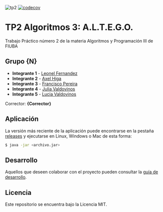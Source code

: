 ![tp2](https://github.com/julia-valdo/algo3_tp2/actions/workflows/build.yml/badge.svg) [![codecov](https://codecov.io/gh/julia-valdo/algo3_tp2/branch/master/graph/badge.svg)](https://codecov.io/gh/julia-valdo/algo3_tp2)

# TP2 Algoritmos 3: A.L.T.E.G.O.

Trabajo Práctico número 2 de la materia Algoritmos y Programación III de FIUBA

## Grupo {N}

* **Integrante 1** - [Leonel Fernandez](https://github.com/leonelfernandez)
* **Integrante 2** - [Axel Higa](https://github.com/axeltomashiga)
* **Integrante 3** - [Francisco Pereira](https://github.com)
* **Integrante 4** - [Julia Valdovinos](https://github.com/julia-valdo)
* **Integrante 5** - [Lucia Valdovinos](https://github.com/lvaldo)

Corrector: **{Corrector}**

## Aplicación

La versión más reciente de la aplicación puede encontrarse en la pestaña [releases](https://github.com/julia-valdo/algo3_tp2/releases/latest) y ejecutarse en Linux, Windows o Mac de esta forma:

```bash
$ java -jar <archivo.jar>
```

## Desarrollo

Aquellos que deseen colaborar con el proyecto pueden consultar la [guía de desarrollo](./docs/Desarrollo.md).

## Licencia

Este repositorio se encuentra bajo la Licencia MIT.


